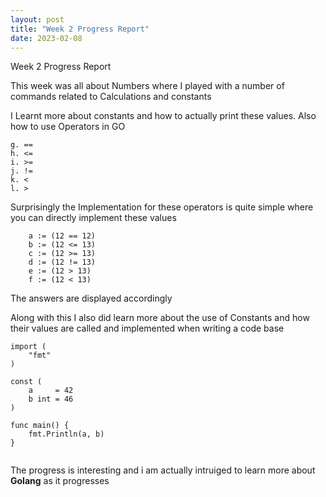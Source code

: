 ```yaml
---
layout: post
title: "Week 2 Progress Report"
date: 2023-02-08
---
```

Week 2 Progress Report 

This week was all about Numbers where I played with a number of commands related to Calculations and constants

I Learnt more about constants and how to actually print these values.
Also how to use Operators in GO 

```
g. ==
h. <=
i. >=
j. !=
k. <
l. >

```

Surprisingly the Implementation for these operators is quite simple where you can directly implement these values

```
    a := (12 == 12)
	b := (12 <= 13)
	c := (12 >= 13)
	d := (12 != 13)
	e := (12 > 13)
	f := (12 < 13)
```


The answers are displayed accordingly 


Along with this I also did learn more about the use of Constants and how their values are called and implemented when writing a code base 

```
import (
	"fmt"
)

const (
	a     = 42
	b int = 46
)

func main() {
	fmt.Println(a, b)
}


```

The progress is interesting and i am actually intruiged to learn more about **Golang** as it progresses